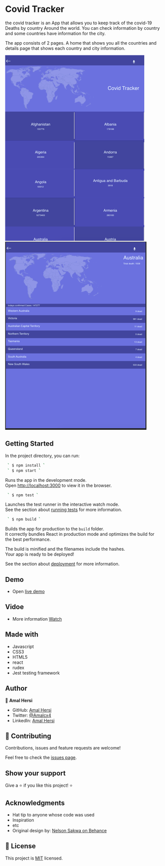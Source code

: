 # Covid Tracker

the covid tracker is an App that allows you to keep track of the covid-19 Deaths by country Around the world. You can check information by country and some countries have information for the city.

The app consists of 2 pages. A home that shows you all the countries and details page that shows each country and city information.

<img src="Screenshot1.png">
<img src="Screenshot2.png">

## Getting Started

In the project directory, you can run:

```bash
 ` $ npm install `
 ` $ npm start `
```

Runs the app in the development mode.\
Open [http://localhost:3000](http://localhost:3000) to view it in the browser.


```bash
 ` $ npm test ` 
```

Launches the test runner in the interactive watch mode.\
See the section about [running tests](https://facebook.github.io/create-react-app/docs/running-tests) for more information.


```bash
 ` $ npm build ` 
```

Builds the app for production to the `build` folder.\
It correctly bundles React in production mode and optimizes the build for the best performance.

The build is minified and the filenames include the hashes.\
Your app is ready to be deployed!

See the section about [deployment](https://facebook.github.io/create-react-app/docs/deployment) for more information.

## Demo

- Open [live demo](https://nchorage-03766.herokuapp.com/) 

## Vidoe

- More information [Watch](https://www.loom.com/share/43bb8fbf942c4655b5d1b6fc776af746)

## Made with

- Javascript
- CSS3
- HTML5
- react
- rudex
- Jest testing framework

## Author


👤 **Amal Hersi**

- GitHub: [Amal Hersi](https://github.com/Amalcxc)
- Twitter: [@Amalcx4](https://twitter.com/home?lang=en)
- LinkedIn: [Amal Hersi](https://www.linkedin.com/in/amal-hersi-a29583205/)


## 🤝 Contributing

Contributions, issues and feature requests are welcome!

Feel free to check the [issues page](issues/).

## Show your support

Give a ⭐️ if you like this project! ⭐️

## Acknowledgments

- Hat tip to anyone whose code was used
- Inspiration
- etc
- Original design by: [Nelson Sakwa on Behance](https://www.behance.net/sakwadesignstudio)

## 📝 License

This project is [MIT](lic.url) licensed.
